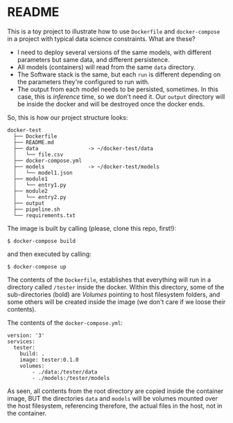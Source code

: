 # README

This is a toy project to illustrate how to use `Dockerfile` and `docker-compose` in a project with typical data science constraints. What are these?

- I need to deploy several versions of the same models, with different parameters but same data, and different persistence.
- All models (containers) will read from the same `data` directory.
- The Software stack is the same, but each `run` is different depending on the parameters they're configured to run with.
- The output from each model needs to be persisted, sometimes. In this case, this is _inference_ time, so we don't need it. Our `output` directory will be inside the docker and will be destroyed once the docker ends.

So, this is how our project structure looks:

    docker-test
      ├── Dockerfile
      ├── README.md
      ├── data                -> ~/docker-test/data
      │   └── file.csv
      ├── docker-compose.yml
      ├── models              -> ~/docker-test/models
      │   └── model1.json
      ├── module1
      │   └── entry1.py
      ├── module2
      │   └── entry2.py
      ├── output
      ├── pipeline.sh
      └── requirements.txt

The image is built by calling (please, clone this repo, first!):

`$ docker-compose build`

and then executed by calling:

`$ docker-compose up`

The contents of the `Dockerfile`, establishes that everything will run in a directory called `/tester` inside the docker. Within this directory, some of the sub-directories (bold) are _Volumes_ pointing to host filesystem folders, and some others will be created inside the image (we don't care if we loose their contents).

The contents of the `docker-compose.yml`:

    version: '3'
    services:
      tester:
        build: .
        image: tester:0.1.0
        volumes:
            - ./data:/tester/data
            - ./models:/tester/models

As seen, all contents from the root directory are copied inside the container image, BUT the directories `data` and `models` will be volumes mounted over the host filesystem, referencing therefore, the actual files in the host, not in the container.
